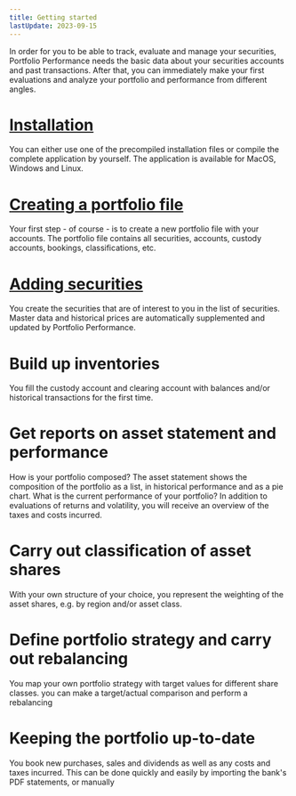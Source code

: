 ```yaml
---
title: Getting started
lastUpdate: 2023-09-15
---
```


In order for you to be able to track, evaluate and manage your securities, Portfolio Performance needs the basic data about your securities accounts and past transactions. After that, you can immediately make your first evaluations and analyze your portfolio and performance from different angles.

# [Installation](installation.md)
You can either use one of the precompiled installation files or compile the complete application by yourself. The application is available for MacOS, Windows and Linux.

# [Creating a portfolio file](create-portfolio.md)
Your first step - of course - is to create a new portfolio file with your accounts. The portfolio file contains all securities, accounts, custody accounts, bookings, classifications, etc.

# [Adding securities](adding-securities)
You create the securities that are of interest to you in the list of securities. Master data and historical prices are automatically supplemented and updated by Portfolio Performance.

# Build up inventories
You fill the custody account and clearing account with balances and/or historical transactions for the first time.

# Get reports on asset statement and performance
How is your portfolio composed? The asset statement shows the composition of the portfolio as a list, in historical performance and as a pie chart. What is the current performance of your portfolio? In addition to evaluations of returns and volatility, you will receive an overview of the taxes and costs incurred.

# Carry out classification of asset shares
With your own structure of your choice, you represent the weighting of the asset shares, e.g. by region and/or asset class.

# Define portfolio strategy and carry out rebalancing
You map your own portfolio strategy with target values for different share classes.
you can make a target/actual comparison and perform a rebalancing

# Keeping the portfolio up-to-date
You book new purchases, sales and dividends as well as any costs and taxes incurred. This can be done quickly and easily by importing the bank's PDF statements, or manually